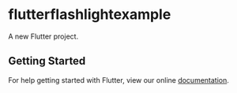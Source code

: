 # flutterflashlightexample

A new Flutter project.

## Getting Started

For help getting started with Flutter, view our online
[documentation](https://flutter.io/).

